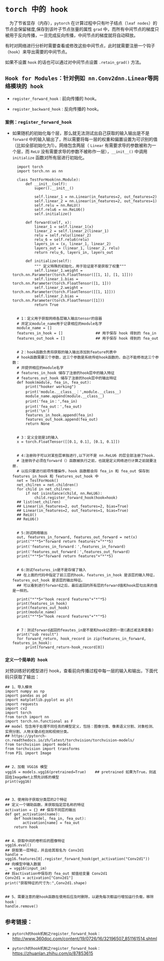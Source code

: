 # `torch 中的 hook`

 为了节省显存（内存），`pytorch` 在计算过程中只有叶子结点（`leaf nodes`）的节点会保留梯度,保存到该叶子节点张量的属性 `grad` 中，而所有中间节点的梯度只被用于反向传播，一旦完成反向传播，中间节点的梯度就将自动释放。

有时对网络进行分析时需要查看或修改这些中间节点，此时就需要注册一个钩子（`hook`）来导出需要的中间节点。

如果不设置 `hook` 的话也可以通过对中间节点设置 `.retain_grad()` 方法。


## `Hook for Modules：针对例如 nn.Conv2dnn.Linear等网络模块的 hook`

* `register_forward_hook：`前向传播的 hook。

* `register_backward_hook：`反向传播的 hook。

### `案例：register_forward_hook`

* 如果随机的初始化每个层，那么就无法测试出自己获取的输入输出是不是 `forward` 中的输入输出了，所以需要将每一层的权重和偏置设置为可识别的值（比如全部初始化为1）。网络包含两层（ `Linear` 有需要求导的参数被称为一个层，而 `ReLU` 没有需要求导的参数不被称作一层），`__init__()` 中调用 `initialize` 函数对所有层进行初始化。


        import torch
        import torch.nn as nn

        class TestForHook(nn.Module):
            def __init__(self):
                super().__init__()

                self.linear_1 = nn.Linear(in_features=2, out_features=2)
                self.linear_2 = nn.Linear(in_features=2, out_features=1)
                self.relu = nn.ReLU()
                self.relu6 = nn.ReLU6()
                self.initialize()

            def forward(self, x):
                linear_1 = self.linear_1(x)
                linear_2 = self.linear_2(linear_1)
                relu = self.relu(linear_2)
                relu_6 = self.relu6(relu)
                layers_in = (x, linear_1, linear_2)
                layers_out = (linear_1, linear_2, relu)
                return relu_6, layers_in, layers_out

            def initialize(self):
                """ 定义特殊的初始化，用于验证是不是获取了权重"""
                self.linear_1.weight = torch.nn.Parameter(torch.FloatTensor([[1, 1], [1, 1]]))
                self.linear_1.bias = torch.nn.Parameter(torch.FloatTensor([1, 1]))
                self.linear_2.weight = torch.nn.Parameter(torch.FloatTensor([[1, 1]]))
                self.linear_2.bias = torch.nn.Parameter(torch.FloatTensor([1]))
                return True


        # 1：定义用于获取网络各层输入输出tensor的容器
        # 并定义module_name用于记录相应的module名字
        module_name = []
        features_in_hook = []               ## 用于保存 hook 得到的 fea_in
        features_out_hook = []              ## 用于保存 hook 得到的 fea_out


        # 2：hook函数负责将获取的输入输出添加到feature列表中
        # hook函数需要三个参数，这三个参数是系统传给hook函数的，自己不能修改这三个参数：
        # 并提供相应的module名字
        # features_in_hook 储存了注册的hook层中的输入特征
        # features_out_hook 储存了注册的hook层中的输出特征
        def hook(module, fea_in, fea_out):
            print("hooker working")
            print('module.__class__：',module.__class__)
            module_name.append(module.__class__)
            print('fea_in：',fea_in)
            print('fea_out：',fea_out)
            print('\n')
            features_in_hook.append(fea_in)
            features_out_hook.append(fea_out)
            return None


        # 3：定义全部是1的输入
        x = torch.FloatTensor([[0.1, 0.1], [0.1, 0.1]])


        # 4:注册钩子可以对某些层单独进行,以下对不是 nn.ReLU6 的层全部注册了hook.
        # 注册钩子必须在forward（）函数被执行之前，也就是定义网络进行计算之前就要注册.
        # 以后只要进行前项传播操作，hook 函数都会将 fea_in 和 fea_out 保存到 features_in_hook 和 features_out_hook 中
        net = TestForHook()
        net_chilren = net.children()
        for child in net_chilren:
            if not isinstance(child, nn.ReLU6):
                child.register_forward_hook(hook=hook)
        ## list(net_chilren)
        ## Linear(in_features=2, out_features=2, bias=True)
        ## Linear(in_features=2, out_features=1, bias=True)
        ## ReLU()
        ## ReLU6()


        # 5:测试网络输出
        out, features_in_forward, features_out_forward = net(x)
        print("*"*5+"forward return features"+"*"*5)
        print('features_in_forward：',features_in_forward)
        print('features_out_forward：',features_out_forward)
        print("*"*5+"forward return features"+"*"*5)


        # 6:测试features_in是不是存储了输入
        ## 在上面的代码中指定了前三层的hook，features_in_hook 是该层的输入特征，features_out_hook 是该层的输出特征。
        ## 可以看到进行forward之后，最后返回的所有层的forward值和hook层勾出来的值是一样的。

        print("*"*5+"hook record features"+"*"*5)
        print(features_in_hook)
        print(features_out_hook)
        print(module_name)
        print("*"*5+"hook record features"+"*"*5)


        # 7：测试forward返回的feautes_in是不是和hook记录的一致(通过减法来查看)
        print("sub result")
        for forward_return, hook_record in zip(features_in_forward, features_in_hook):
            print(forward_return-hook_record[0])


### `定义一个简单的 hook`

对预训练好的模型进行 hook，查看前向传播过程中每一层的输入和输出，下面代码只获取了输出：
    
    ## 1、导入模块
    import numpy as np  
    import pandas as pd
    import matplotlib.pyplot as plt
    import requests
    import cv2
    import torch
    from torch import nn
    import torch.nn.functional as F
    ## model 包含用于处理不同任务的模型定义，包括：图像分类、像素语义分割、对象检测、实例分割、人物关键点检测和视频分类。
    ## https://pytorch-cn.readthedocs.io/zh/latest/torchvision/torchvision-models/
    from torchvision import models   
    from torchvision import transforms
    from PIL import Image


    ## 2、加载 VGG16 模型
    vgg16 = models.vgg16(pretrained=True)    ## pretrained 如果为True，则返回在ImageNet上预先训练的模型
    print(vgg16)



    ## 3、使用钩子获取分类层的2个特征
    ## 定义一个辅助函数，来获取指定层名称的特征
    activation = {} ## 保存不同层的输出
    def get_activation(name):
        def hook(model, fea_in, fea_out):
            activation[name] = fea_out
        return hook


    ## 4、获取中间的卷积后的图像特征
    vgg16.eval()
    ## 获取第一层特征，并且给其取名为 Conv2d1
    handle = vgg16.features[0].register_forward_hook(get_activation("Conv2d1"))
    ## 向模型中输入数据
    _ = vgg16(input_im)
    ## 将activation中保存的 fea_out 赋值给变量 Conv2d1
    Conv2d1 = activation["Conv2d1"]
    print("获取特征的尺寸为:",Conv2d1.shape)


    ## 5、需要注意的是hook函数在使用后应及时删除，以避免每次都运行增加运行负载，移除hook：
    handle.remove()







## `参考链接：`

* `pytorch的hook机制之register_forward_hook：`http://www.360doc.com/content/19/0726/16/32196507_851161514.shtml

* `pytorch的hook机制之register_forward_hook：`https://zhuanlan.zhihu.com/p/87853615